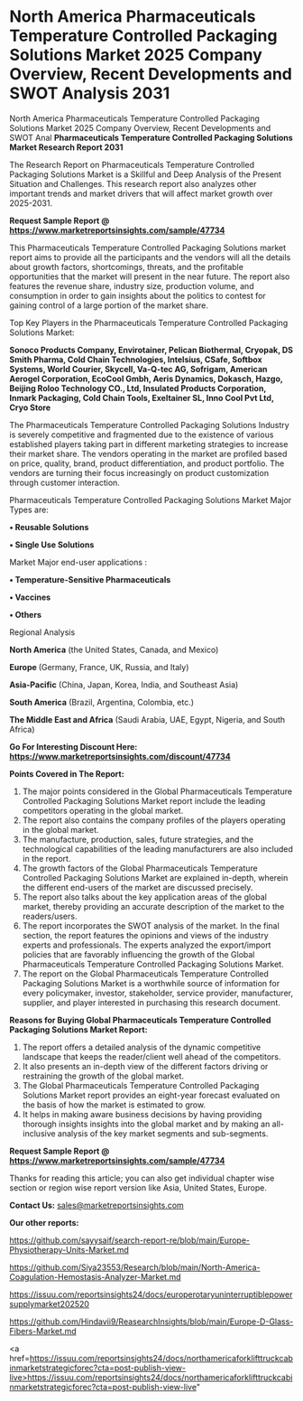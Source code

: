 # North America Pharmaceuticals Temperature Controlled Packaging Solutions Market 2025 Company Overview, Recent Developments and SWOT Analysis 2031
North America Pharmaceuticals Temperature Controlled Packaging Solutions Market 2025 Company Overview, Recent Developments and SWOT Anal
<strong>Pharmaceuticals Temperature Controlled Packaging Solutions Market Research Report 2031</strong>

The Research Report on Pharmaceuticals Temperature Controlled Packaging Solutions Market is a Skillful and Deep Analysis of the Present Situation and Challenges. This research report also analyzes other important trends and market drivers that will affect market growth over 2025-2031.

<strong>Request Sample Report @ <a href=https://www.marketreportsinsights.com/sample/47734>https://www.marketreportsinsights.com/sample/47734</a></strong>

This Pharmaceuticals Temperature Controlled Packaging Solutions market report aims to provide all the participants and the vendors will all the details about growth factors, shortcomings, threats, and the profitable opportunities that the market will present in the near future. The report also features the revenue share, industry size, production volume, and consumption in order to gain insights about the politics to contest for gaining control of a large portion of the market share.

Top Key Players in the Pharmaceuticals Temperature Controlled Packaging Solutions Market:

<strong>Sonoco Products Company, Envirotainer, Pelican Biothermal, Cryopak, DS Smith Pharma, Cold Chain Technologies, Intelsius, CSafe, Softbox Systems, World Courier, Skycell, Va-Q-tec AG, Sofrigam, American Aerogel Corporation, EcoCool Gmbh, Aeris Dynamics, Dokasch, Hazgo, Beijing Roloo Technology CO., Ltd, Insulated Products Corporation, Inmark Packaging, Cold Chain Tools, Exeltainer SL, Inno Cool Pvt Ltd, Cryo Store</strong>

The Pharmaceuticals Temperature Controlled Packaging Solutions Industry is severely competitive and fragmented due to the existence of various established players taking part in different marketing strategies to increase their market share. The vendors operating in the market are profiled based on price, quality, brand, product differentiation, and product portfolio. The vendors are turning their focus increasingly on product customization through customer interaction.

Pharmaceuticals Temperature Controlled Packaging Solutions Market Major Types are:

<strong>•  Reusable Solutions

•  Single Use Solutions</strong>

Market Major end-user applications :

<strong>•  Temperature-Sensitive Pharmaceuticals

•  Vaccines

•  Others</strong>

Regional Analysis

</u><strong><b>North America</b></strong> (the United States, Canada, and Mexico)

<strong><b>Europe </b></strong>(Germany, France, UK, Russia, and Italy)

<strong><b>Asia-Pacific</b></strong> (China, Japan, Korea, India, and Southeast Asia)

<strong><b>South America</b></strong> (Brazil, Argentina, Colombia, etc.)

<strong><b>The Middle East and Africa</b></strong> (Saudi Arabia, UAE, Egypt, Nigeria, and South Africa)

<strong>Go For Interesting Discount Here: <a href=https://www.marketreportsinsights.com/discount/47734>https://www.marketreportsinsights.com/discount/47734</a></strong>

<strong>Points Covered in The Report:</strong>
<ol>
  <li>The major points considered in the Global Pharmaceuticals Temperature Controlled Packaging Solutions Market report include the leading competitors operating in the global market.</li>
  <li>The report also contains the company profiles of the players operating in the global market.</li>
  <li>The manufacture, production, sales, future strategies, and the technological capabilities of the leading manufacturers are also included in the report.</li>
  <li>The growth factors of the Global Pharmaceuticals Temperature Controlled Packaging Solutions Market are explained in-depth, wherein the different end-users of the market are discussed precisely.</li>
  <li>The report also talks about the key application areas of the global market, thereby providing an accurate description of the market to the readers/users.</li>
  <li>The report incorporates the SWOT analysis of the market. In the final section, the report features the opinions and views of the industry experts and professionals. The experts analyzed the export/import policies that are favorably influencing the growth of the Global Pharmaceuticals Temperature Controlled Packaging Solutions Market.</li>
  <li>The report on the Global Pharmaceuticals Temperature Controlled Packaging Solutions Market is a worthwhile source of information for every policymaker, investor, stakeholder, service provider, manufacturer, supplier, and player interested in purchasing this research document.</li>
</ol>
<strong>Reasons for Buying Global Pharmaceuticals Temperature Controlled Packaging Solutions Market Report:</strong>

<ol>
  <li>The report offers a detailed analysis of the dynamic competitive landscape that keeps the reader/client well ahead of the competitors.</li>
  <li>It also presents an in-depth view of the different factors driving or restraining the growth of the global market.</li>
  <li>The Global Pharmaceuticals Temperature Controlled Packaging Solutions Market report provides an eight-year forecast evaluated on the basis of how the market is estimated to grow.</li>
  <li>It helps in making aware business decisions by having providing thorough insights insights into the global market and by making an all-inclusive analysis of the key market segments and sub-segments.</li>
</ol>
<strong>Request Sample Report @ <a href=https://www.marketreportsinsights.com/sample/47734>https://www.marketreportsinsights.com/sample/47734</a></strong>


Thanks for reading this article; you can also get individual chapter wise section or region wise report version like Asia, United States, Europe.

<strong>Contact Us:</strong>
sales@marketreportsinsights.com

<strong>Our other reports:</strong>

<a href=https://github.com/sayysaif/search-report-re/blob/main/Europe-Physiotherapy-Units-Market.md>https://github.com/sayysaif/search-report-re/blob/main/Europe-Physiotherapy-Units-Market.md</a>

<a href=https://github.com/Siya23553/Research/blob/main/North-America-Coagulation-Hemostasis-Analyzer-Market.md>https://github.com/Siya23553/Research/blob/main/North-America-Coagulation-Hemostasis-Analyzer-Market.md</a>

<a href=https://issuu.com/reportsinsights24/docs/europerotaryuninterruptiblepowersupplymarket202520>https://issuu.com/reportsinsights24/docs/europerotaryuninterruptiblepowersupplymarket202520</a>

<a href=https://github.com/Hindavii9/ReasearchInsights/blob/main/Europe-D-Glass-Fibers-Market.md>https://github.com/Hindavii9/ReasearchInsights/blob/main/Europe-D-Glass-Fibers-Market.md</a>

<a href=https://issuu.com/reportsinsights24/docs/northamericaforklifttruckcabinmarketstrategicforec?cta=post-publish-view-live>https://issuu.com/reportsinsights24/docs/northamericaforklifttruckcabinmarketstrategicforec?cta=post-publish-view-live</a>"
